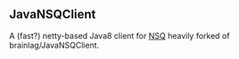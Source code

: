 ## JavaNSQClient

A (fast?) netty-based Java8 client for [NSQ](https://nsq.io)
heavily forked of brainlag/JavaNSQClient.

